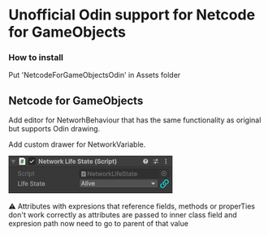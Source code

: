 # Unofficial Odin support for Netcode for GameObjects

### How to install

Put 'NetcodeForGameObjectsOdin' in Assets folder

## Netcode for GameObjects

Add editor for NetworhBehaviour that has the same functionality as original but supports Odin drawing.

Add custom drawer for NetworkVariable.

![](Images/NetworkVariable.png)

:warning: Attributes with expresions that reference fields, methods or properTies don't work correctly as attributes are passed to inner class field and expresion path now need to go to parent of that value
